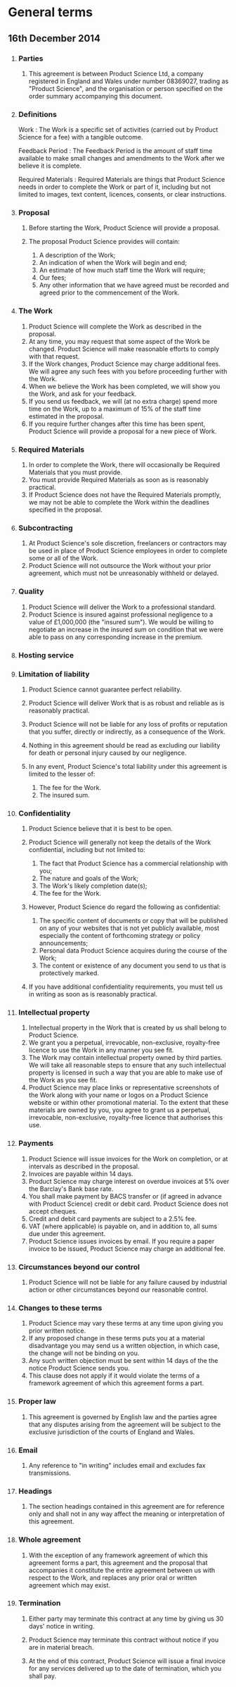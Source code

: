 # General terms

## 16th December 2014

1. ### Parties

    1.  This agreement is between Product Science Ltd, a company
        registered in England and Wales under number 08369027, trading as
        "Product Science", and the organisation or person specified on the order
        summary accompanying this document.

2. ### Definitions

    Work
    :   The Work is a specific set of activities (carried out by Product Science for
        a fee) with a tangible outcome.

    Feedback Period
    :   The Feedback Period is the amount of staff time available to make
        small changes and amendments to the Work after we believe it is
        complete.

    Required Materials
    :   Required Materials are things that Product Science needs in order to
        complete the Work or part of it, including but not limited
        to images, text content, licences, consents, or clear
        instructions.

3. ### Proposal

    1.  Before starting the Work, Product Science will provide a proposal.
    2.  The proposal Product Science provides will contain:

        1.  A description of the Work;
        2.  An indication of when the Work will begin and end;
        3.  An estimate of how much staff time the Work will require;
        4.  Our fees;
        5.  Any other information that we have agreed must be recorded
            and agreed prior to the commencement of the Work.

4. ### The Work

    1.  Product Science will complete the Work as described in the proposal.
    3.  At any time, you may request that some aspect of the Work
        be changed. Product Science will make reasonable efforts to comply
        with that request.
    3.  If the Work changes, Product Science may charge additional fees. We will
        agree any such fees with you before proceeding further with
        the Work.
    4.  When we believe the Work has been completed, we will show you
        the Work, and ask for your feedback.
    5.  If you send us feedback, we will (at no extra charge) spend
        more time on the Work, up to a maximum of 15% of the staff
        time estimated in the proposal.
    6.  If you require further changes after this time has been spent,
        Product Science will provide a proposal for a new piece of Work.

5. ### Required Materials

    1.  In order to complete the Work, there will occasionally be
        Required Materials that you must provide.
    2.  You must provide Required Materials as soon as is reasonably
        practical.
    3.  If Product Science does not have the Required Materials promptly, we may
        not be able to complete the Work within the deadlines specified
        in the proposal.

6. ### Subcontracting

    1.  At Product Science's sole discretion, freelancers or contractors may be used
        in place of Product Science employees in order to complete some or all of the Work.
    2.  Product Science will not outsource the Work without your prior agreement, which
        must not be unreasonably withheld or delayed.

7. ### Quality

    1.  Product Science will deliver the Work to a professional standard.
    2.  Product Science is insured against professional negligence to a value of
        £1,000,000 (the "insured sum"). We would be willing to negotiate an
        increase in the insured sum on condition that we were able to pass
        on any corresponding increase in the premium.

18. ### Hosting service

8. ### Limitation of liability

    1.  Product Science cannot guarantee perfect reliability.
    2.  Product Science will deliver Work that is as robust and reliable as is
        reasonably practical.
    4.  Product Science will not be liable for any loss of profits or reputation
        that you suffer, directly or indirectly, as a consequence of the Work.
    6.  Nothing in this agreement should be read as excluding our
        liability for death or personal injury caused by our negligence.
    7.  In any event, Product Science's total liability under this agreement is
        limited to the lesser of:

        1. The fee for the Work.
        2. The insured sum.

9. ### Confidentiality

    1.  Product Science believe that it is best to be open.
    2.  Product Science will generally not keep the details of the Work
        confidential, including but not limited to:

        1.  The fact that Product Science has a commercial relationship with you;
        2.  The nature and goals of the Work;
        3.  The Work's likely completion date(s);
        4.  The fee for the Work.

    3.  However, Product Science do regard the following as confidential:

        1.  The specific content of documents or copy that will be
            published on any of your websites that is not yet publicly
            available, most especially the content of forthcoming
            strategy or policy announcements;
        2.  Personal data Product Science acquires during the course of the Work;
        3.  The content or existence of any document you send to us that
            is protectively marked.

    4.  If you have additional confidentiality requirements, you must tell
        us in writing as soon as is reasonably practical.

10. ### Intellectual property

    1.  Intellectual property in the Work that is created by us shall belong to Product Science.
    2.  We grant you a perpetual, irrevocable, non-exclusive, royalty-free licence
        to use the Work in any manner you see fit.
    3.  The Work may contain intellectual property owned by third parties. We will
        take all reasonable steps to ensure that any such intellectual property is
        licensed in such a way that you are able to make use of the Work as you see fit.
    4.  Product Science may place links or representative screenshots of the Work
        along with your name or logos on a Product Science website or within
        other promotional material. To the extent that these materials are owned by
        you, you agree to grant us a perpetual, irrevocable, non-exclusive,
        royalty-free licence that authorises this use.

11. ### Payments

    1.  Product Science will issue invoices for the Work on completion, or at intervals
        as described in the proposal.
    2.  Invoices are payable within 14 days.
    3.  Product Science may charge interest on overdue invoices at 5% over the
        Barclay's Bank base rate.
    4.  You shall make payment by BACS transfer or (if agreed in advance with Product Science)
        credit or debit card. Product Science does not accept cheques.
    5.  Credit and debit card payments are subject to a 2.5% fee.
    6.  VAT (where applicable) is payable on, and in addition to, all sums due under this     agreement.
    7. Product Science issues invoices by email. If you require a paper invoice to be issued, Product Science may charge an additional fee.

12. ### Circumstances beyond our control

    1.  Product Science will not be liable for any failure caused by industrial
        action or other circumstances beyond our reasonable control.

13. ### Changes to these terms

    1.  Product Science may vary these terms at any time upon giving you prior
        written notice.
    2.  If any proposed change in these terms puts you at a material
        disadvantage you may send us a written objection, in which case,
        the change will not be binding on you.
    3.  Any such written objection must be sent within 14 days of the
        the notice Product Science sends you.
    4.  This clause does not apply if it would violate the terms of a
        framework agreement of which this agreement forms a part.

14. ### Proper law

    1.  This agreement is governed by English law and the parties agree
        that any disputes arising from the agreement will be subject to
        the exclusive jurisdiction of the courts of England and Wales.

15. ### Email

    1.  Any reference to "in writing" includes email and excludes fax
        transmissions.

16. ### Headings

    1.  The section headings contained in this agreement are for
        reference only and shall not in any way affect the meaning or
        interpretation of this agreement.

17. ### Whole agreement

    1.  With the exception of any framework agreement of which this agreement forms a part,
        this agreement and the proposal that accompanies it constitute the entire
        agreement between us with respect to the Work, and replaces any prior oral or
        written agreement which may exist.

18. ### Termination

    1.  Either party may terminate this contract at any time by giving us 30 days' notice in writing.

    2.  Product Science may terminate this contract without notice if you are in material breach.

    3.  At the end of this contract, Product Science will issue a final invoice for any services delivered up to the date of termination, which you shall pay.
